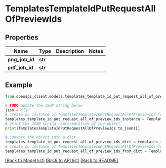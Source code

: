 # TemplatesTemplateIdPutRequestAllOfPreviewIds


## Properties

Name | Type | Description | Notes
------------ | ------------- | ------------- | -------------
**png_job_id** | **str** |  | 
**pdf_job_id** | **str** |  | 

## Example

```python
from openapi_client.models.templates_template_id_put_request_all_of_preview_ids import TemplatesTemplateIdPutRequestAllOfPreviewIds

# TODO update the JSON string below
json = "{}"
# create an instance of TemplatesTemplateIdPutRequestAllOfPreviewIds from a JSON string
templates_template_id_put_request_all_of_preview_ids_instance = TemplatesTemplateIdPutRequestAllOfPreviewIds.from_json(json)
# print the JSON string representation of the object
print(TemplatesTemplateIdPutRequestAllOfPreviewIds.to_json())

# convert the object into a dict
templates_template_id_put_request_all_of_preview_ids_dict = templates_template_id_put_request_all_of_preview_ids_instance.to_dict()
# create an instance of TemplatesTemplateIdPutRequestAllOfPreviewIds from a dict
templates_template_id_put_request_all_of_preview_ids_from_dict = TemplatesTemplateIdPutRequestAllOfPreviewIds.from_dict(templates_template_id_put_request_all_of_preview_ids_dict)
```
[[Back to Model list]](../README.md#documentation-for-models) [[Back to API list]](../README.md#documentation-for-api-endpoints) [[Back to README]](../README.md)


